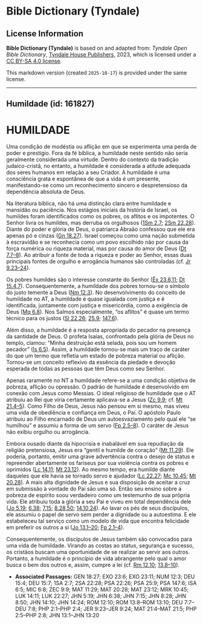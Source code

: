# Bible Dictionary (Tyndale)

## License Information

**Bible Dictionary (Tyndale)** is based on and adapted from: _Tyndale Open Bible Dictionary_, [Tyndale House Publishers](https://tyndaleopenresources.com/), 2023, which is licensed under a [CC BY-SA 4.0 license](https://creativecommons.org/licenses/by-sa/4.0/legalcode.en).

This markdown version (created `2025-10-17`) is provided under the same license.



--------------------------------

## Humildade (id: 161827)

HUMILDADE
=========

Uma condição de modéstia ou aflição em que se experimenta uma perda de poder e prestígio. Fora da fé bíblica, a humildade neste sentido não seria geralmente considerada uma virtude. Dentro do contexto da tradição judaico\-cristã, no entanto, a humildade é considerada a atitude adequada dos seres humanos em relação a seu Criador. A humildade é uma consciência grata e espontânea de que a vida é um presente, manifestando\-se como um reconhecimento sincero e despretensioso da dependência absoluta de Deus.

Na literatura bíblica, não há uma distinção clara entre humildade e mansidão ou paciência. Nos estágios iniciais da história de Israel, os humildes foram identificados como os pobres, os aflitos e os impotentes. O Senhor livra os humildes, mas derruba os orgulhosos ([1Sm 2\.7](https://ref.ly/1Sam2:7); [2Sm 22\.28](https://ref.ly/2Sam22:28)). Diante do poder e glória de Deus, o patriarca Abraão confessou que ele era apenas pó e cinzas ([Gn 18\.27](https://ref.ly/Gen18:27)). Israel começou como uma nação submetida à escravidão e se reconhecia como um povo escolhido não por causa da força numérica ou riqueza material, mas por causa do amor de Deus ([Dt 7\.7–8](https://ref.ly/Deut7:7-Deut7:8)). Ao atribuir a fonte de toda a riqueza e poder ao Senhor, essas duas principais fontes de orgulho e arrogância humanos são controladas (cf. [Jr 9\.23–24](https://ref.ly/Jer9:23-Jer9:24)).

Os pobres humildes são o interesse constante do Senhor ([Êx 23\.6,11](https://ref.ly/Exod23:6); [Dt 15\.4,7](https://ref.ly/Deut15:4)). Consequentemente, a humildade dos pobres tornou\-se o símbolo do justo temente a Deus ([Nm 12\.3](https://ref.ly/Num12:3)). No desenvolvimento do conceito de humildade no AT, a humildade é quase igualada com justiça e é identificada, juntamente com justiça e misericórdia, como a exigência de Deus ([Mq 6\.8](https://ref.ly/Mic6:8)). Nos Salmos especialmente, “os aflitos” é quase um termo técnico para os justos ([Sl 22\.26](https://ref.ly/Ps22:26); [25\.9](https://ref.ly/Ps25:9); [147\.6](https://ref.ly/Ps147:6)).

Além disso, a humildade é a resposta apropriada do pecador na presença da santidade de Deus. O profeta Isaías, confrontado pela glória de Deus no templo, clamou: “Minha destruição está selada, pois sou um homem pecador” ([Is 6\.5](https://ref.ly/Isa6:5)). Assim, a humildade tornou\-se mais um traço de caráter do que um termo que refletia um estado de pobreza material ou aflição. Tornou\-se um conceito reflexivo da essência da piedade e devoção esperada de todas as pessoas que têm Deus como seu Senhor.

Apenas raramente no NT a humildade refere\-se a uma condição objetiva de pobreza, aflição ou opressão. O padrão de humildade é desenvolvido em conexão com Jesus como Messias. O ideal religioso de humildade que o AT atribuiu ao Rei que viria certamente aplicava\-se a Jesus ([Zc 9\.9](https://ref.ly/Zech9:9); cf. [Mt 21\.4–5](https://ref.ly/Matt21:4-Matt21:5)). Como Filho de Deus, Jesus não pensou em si mesmo, mas viveu uma vida de obediência e confiança em Deus, o Pai. O apóstolo Paulo atribuiu ao Filho encarnado de Deus um autoesvaziamento pelo qual ele “se humilhou” e assumiu a forma de um servo ([Fp 2\.5–8](https://ref.ly/Phil2:5-Phil2:8)). O caráter de Jesus não exibiu orgulho ou arrogância.

Embora ousado diante da hipocrisia e inabalável em sua repudiação da religião pretensiosa, Jesus era “gentil e humilde de coração” ([Mt 11\.29](https://ref.ly/Matt11:29)). Ele poderia, portanto, emitir uma grave advertência contra o desejo de status e repreender abertamente os fariseus por sua violência contra os pobres e oprimidos ([Lc 14\.11](https://ref.ly/Luke14:11); [Mt 23\.12](https://ref.ly/Matt23:12)). Ao mesmo tempo, era humilde diante daqueles que ele havia se tornado servo e ajudador ([Lc 22\.27](https://ref.ly/Luke22:27); [Mc 10\.45](https://ref.ly/Mark10:45); [Mt 20\.28](https://ref.ly/Matt20:28)). A mais alta dignidade de Jesus e sua disposição de aceitar a cruz em submissão à vontade do Pai são uma só. Então seu ensino sobre a pobreza de espírito soou verdadeiro como um testemunho de sua própria vida. Ele atribuiu toda a glória a seu Pai e viveu em total dependência dele ([Jo 5\.19](https://ref.ly/John5:19); [6\.38](https://ref.ly/John6:38); [7\.15](https://ref.ly/John7:15); [8\.28,50](https://ref.ly/John8:28); [14\.10,24](https://ref.ly/John14:10)). Ao lavar os pés de seus discípulos, ele assumiu o papel de servo sem perder a dignidade ou a autoestima. E ele estabeleceu tal serviço como um modelo de vida que encontra felicidade em preferir os outros a si ([Jo 13\.1–20](https://ref.ly/John13:1-John13:20); [Fp 2\.1–4](https://ref.ly/Phil2:1-Phil2:4)).

Consequentemente, os discípulos de Jesus também são convocados para uma vida de humildade. Virando as costas ao status, segurança e sucesso, os cristãos buscam uma oportunidade de se realizar ao servir aos outros. Portanto, a humildade é o princípio de vida abrangente pelo qual o amor busca o bem dos outros e, assim, cumpre a lei (cf. [Rm 12\.10](https://ref.ly/Rom12:10); [13\.8–10](https://ref.ly/Rom13:8-Rom13:10)).

* **Associated Passages:** GEN 18:27; EXO 23:6; EXO 23:11; NUM 12:3; DEU 15:4; DEU 15:7; 1SA 2:7; 2SA 22:28; PSA 22:26; PSA 25:9; PSA 147:6; ISA 6:5; MIC 6:8; ZEC 9:9; MAT 11:29; MAT 20:28; MAT 23:12; MRK 10:45; LUK 14:11; LUK 22:27; JHN 5:19; JHN 6:38; JHN 7:15; JHN 8:28; JHN 8:50; JHN 14:10; JHN 14:24; ROM 12:10; ROM 13:8–ROM 13:10; DEU 7:7–DEU 7:8; PHP 2:1–PHP 2:4; JER 9:23–JER 9:24; MAT 21:4–MAT 21:5; PHP 2:5–PHP 2:8; JHN 13:1–JHN 13:20

